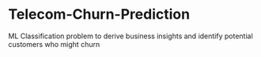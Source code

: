# Telecom-Churn-Prediction
ML Classification problem to derive business insights and identify potential customers who might churn
